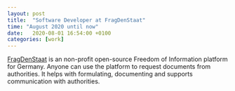 ```yaml
---
layout: post
title:  "Software Developer at FragDenStaat"
time: "August 2020 until now"
date:   2020-08-01 16:54:00 +0100
categories: [work]
---
```

[FragDenStaat] is an non-profit open-source Freedom of Information platform for Germany. Anyone can use the platform to request documents from authorities. It helps with formulating, documenting and supports communication with authorities.

[FragDenStaat]:https://fragdenstaat.de/
